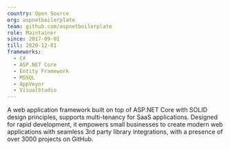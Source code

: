 ```yaml
---
country: Open Source
org: aspnetboilerplate
team: github.com/aspnetboilerplate
role: Maintainer
since: 2017-09-01
till: 2020-12-01
frameworks:
  - C#
  - ASP.NET Core
  - Entity Framework
  - MSSQL
  - AppVeyor
  - VisualStudio
---
```


A web application framework built on top of ASP.NET Core with SOLID design principles, supports multi-tenancy for SaaS applications. Designed for rapid development, it empowers small businesses to
create modern web applications with seamless 3rd party library integrations, with a presence of over 3000 projects on GitHub.